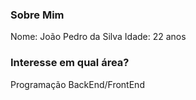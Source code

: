 ### Sobre Mim 

Nome: João Pedro da Silva
Idade: 22 anos

### Interesse em qual área?

Programação BackEnd/FrontEnd